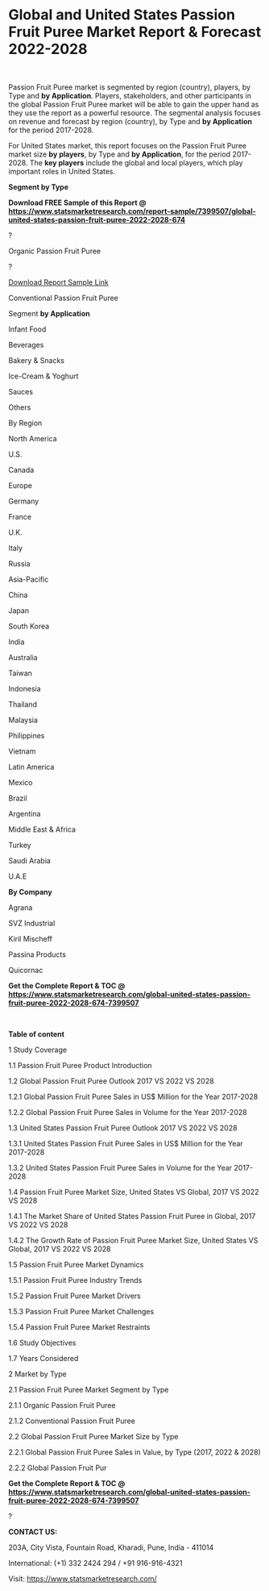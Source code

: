 <h1>Global and United States Passion Fruit Puree Market Report & Forecast 2022-2028</h1><br/><p>Passion Fruit Puree market is segmented by region (country), players, by Type and <strong>by Application</strong>. Players, stakeholders, and other participants in the global Passion Fruit Puree market will be able to gain the upper hand as they use the report as a powerful resource. The segmental analysis focuses on revenue and forecast by region (country), by Type and <strong>by Application</strong> for the period 2017-2028.</p>
 
 
 
 <p>For United States market, this report focuses on the Passion Fruit Puree market size <strong>by players</strong>, by Type and <strong>by Application</strong>, for the period 2017-2028. The <strong>key players</strong> include the global and local players, which play important roles in United States.</p>
 
 
 
 <p><strong>Segment by Type</strong></p>
 
 
 
 <div><b>Download FREE Sample of this Report @ <a href="https://www.statsmarketresearch.com/download-free-sample/7399507/global-united-states-passion-fruit-puree-2022-2028-674">https://www.statsmarketresearch.com/report-sample/7399507/global-united-states-passion-fruit-puree-2022-2028-674</a></b></div>
 
 
 
 <p>? </p>
 
 
 
 <p>Organic Passion Fruit Puree</p>
 
 
 
 <p>? </p>
 
 
 
 <p><a href="https://www.statsmarketresearch.com/download-free-sample/7399507/global-united-states-passion-fruit-puree-2022-2028-674">Download Report Sample Link</a></p>
 
 
 
 <p>Conventional Passion Fruit Puree</p>
 
 
 
 <p>Segment <strong>by Application</strong></p>
 
 
 
 <p>Infant Food</p>
 
 
 
 <p>Beverages</p>
 
 
 
 <p>Bakery & Snacks</p>
 
 
 
 <p>Ice-Cream & Yoghurt</p>
 
 
 
 <p>Sauces</p>
 
 
 
 <p>Others</p>
 
 
 
 <p>By Region</p>
 
 
 
 <p>North America</p>
 
 
 
 <p>U.S.</p>
 
 
 
 <p>Canada</p>
 
 
 
 <p>Europe</p>
 
 
 
 <p>Germany</p>
 
 
 
 <p>France</p>
 
 
 
 <p>U.K.</p>
 
 
 
 <p>Italy</p>
 
 
 
 <p>Russia</p>
 
 
 
 <p>Asia-Pacific</p>
 
 
 
 <p>China</p>
 
 
 
 <p>Japan</p>
 
 
 
 <p>South Korea</p>
 
 
 
 <p>India</p>
 
 
 
 <p>Australia</p>
 
 
 
 <p>Taiwan</p>
 
 
 
 <p>Indonesia</p>
 
 
 
 <p>Thailand</p>
 
 
 
 <p>Malaysia</p>
 
 
 
 <p>Philippines</p>
 
 
 
 <p>Vietnam</p>
 
 
 
 <p>Latin America</p>
 
 
 
 <p>Mexico</p>
 
 
 
 <p>Brazil</p>
 
 
 
 <p>Argentina</p>
 
 
 
 <p>Middle East & Africa</p>
 
 
 
 <p>Turkey</p>
 
 
 
 <p>Saudi Arabia</p>
 
 
 
 <p>U.A.E</p>
 
 
 
 <p><strong>By Company</strong></p>
 
 
 
 <p>Agrana</p>
 
 
 
 <p>SVZ Industrial</p>
 
 
 
 <p>Kiril Mischeff</p>
 
 
 
 <p>Passina Products</p>
 
 
 
 <p>Quicornac</p>
 
 
 
 <div><b>Get the Complete Report & TOC @ <a href="https://www.statsmarketresearch.com/global-united-states-passion-fruit-puree-2022-2028-674-7399507">https://www.statsmarketresearch.com/global-united-states-passion-fruit-puree-2022-2028-674-7399507</a></b></div>
 
 
 
 <p><br />
 
 <b>Table of content</b></p>
 
 
 
 <p>1 Study Coverage<br />
 
 1.1 Passion Fruit Puree Product Introduction<br />
 
 1.2 Global Passion Fruit Puree Outlook 2017 VS 2022 VS 2028<br />
 
 1.2.1 Global Passion Fruit Puree Sales in US$ Million for the Year 2017-2028<br />
 
 1.2.2 Global Passion Fruit Puree Sales in Volume for the Year 2017-2028<br />
 
 1.3 United States Passion Fruit Puree Outlook 2017 VS 2022 VS 2028<br />
 
 1.3.1 United States Passion Fruit Puree Sales in US$ Million for the Year 2017-2028<br />
 
 1.3.2 United States Passion Fruit Puree Sales in Volume for the Year 2017-2028<br />
 
 1.4 Passion Fruit Puree Market Size, United States VS Global, 2017 VS 2022 VS 2028<br />
 
 1.4.1 The Market Share of United States Passion Fruit Puree in Global, 2017 VS 2022 VS 2028<br />
 
 1.4.2 The Growth Rate of Passion Fruit Puree Market Size, United States VS Global, 2017 VS 2022 VS 2028<br />
 
 1.5 Passion Fruit Puree Market Dynamics<br />
 
 1.5.1 Passion Fruit Puree Industry Trends<br />
 
 1.5.2 Passion Fruit Puree Market Drivers<br />
 
 1.5.3 Passion Fruit Puree Market Challenges<br />
 
 1.5.4 Passion Fruit Puree Market Restraints<br />
 
 1.6 Study Objectives<br />
 
 1.7 Years Considered<br />
 
 2 Market by Type<br />
 
 2.1 Passion Fruit Puree Market Segment by Type<br />
 
 2.1.1 Organic Passion Fruit Puree<br />
 
 2.1.2 Conventional Passion Fruit Puree<br />
 
 2.2 Global Passion Fruit Puree Market Size by Type<br />
 
 2.2.1 Global Passion Fruit Puree Sales in Value, by Type (2017, 2022 & 2028)<br />
 
 2.2.2 Global Passion Fruit Pur</p>
 
 
 
 <div><b>Get the Complete Report & TOC @ <a href="https://www.statsmarketresearch.com/global-united-states-passion-fruit-puree-2022-2028-674-7399507">https://www.statsmarketresearch.com/global-united-states-passion-fruit-puree-2022-2028-674-7399507</a></b></div>
 
 
 
 <p>? </p>
 
 
 
 <p><b>CONTACT US:</b><br />
 
 203A, City Vista, Fountain Road, Kharadi, Pune, India - 411014<br />
 
 International: (+1) 332 2424 294 / +91 916-916-4321<br />
 
 Visit: <a href="https://www.statsmarketresearch.com/">https://www.statsmarketresearch.com/</a></p>